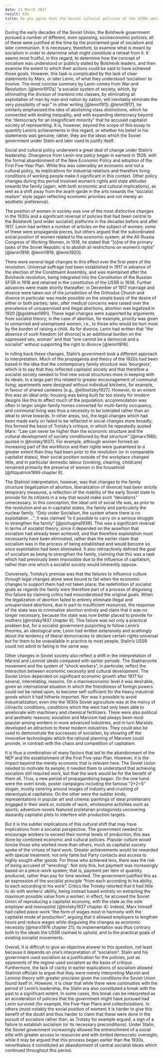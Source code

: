 ```yaml
---
date: 21 March 2017
result: 63%
title: Do you agree that the Soviet cultural policies of the 1930s were a retreat from socialism?
---
```


During the early decades of the Soviet Union, the Bolshevik government pursued a number of different, even opposing, socioeconomic policies; all of these were justified at the time by the proclaimed goal of socialism and later communism. It is necessary, therefore, to examine what is meant by socialism in order to determine what might constitute a retreat from it. It seems most fruitful, in this regard, to determine how the concept of socialism was understood or publicly stated by Bolshevik leaders, and then examine the extent to which their actions could be said to have achieved those goals. However, this task is complicated by the lack of clear statements by Marx, or later Lenin, of what they understood ‘socialism’ to involve. The most concise summary by Lenin comes from War and Revolution: [@lenin1917a] “a socialist system of society, which, by eliminating the division of mankind into classes, by eliminating all exploitation of man by man and nation by nation, will inevitably eliminate the very possibility of war.” In other writing [@lenin1915; @lenin1917], he similarly emphasized the idea of abolishing class distinctions, which he connected with ending inequality, and with expanding democracy beyond the “democracy for an insignificant minority” that he accused capitalist society of representing. It is, however, beyond the scope of this essay to quantify Lenin’s achievements in this regard, or whether his belief in his statements was genuine; rather, they are the ideas which the Soviet government under Stalin and later used to justify itself.

Social and cultural policy underwent a great deal of change under Stalin’s leadership. Divergence from Lenin-era policy began in earnest in 1928, with the formal abandonment of the New Economic Policy and adoption of the First Five-Year Plan. While this was ostensibly an economic and not a cultural policy, its implications for industrial relations and therefore living conditions of working people make it significant in this context. Other policy changes during this period involved women’s rights and state attitudes towards the family (again, with both economic and cultural implications), as well as a shift away from the avant-garde in the arts towards the “socialist realism” style (again reflecting economic priorities and not merely an aesthetic preference).

The position of women in society was one of the most distinctive changes in the 1930s and a significant reversal of policies that had been central to the Bolshevik (and wider socialist) platforms in the decades before and after 1917. Lenin had written a number of articles on the subject of women; some of these were propaganda pieces, but others argued that the subordinated social position of women related to the economic system; at the All-Russia Congress of Working Women, in 1918, he stated that “\[o\]ne of the primary tasks of the Soviet Republic is to abolish all restrictions on women’s rights” [@lenin1918; @lenin1919; @lenin1920].

There were several legal changes to this effect over the first years of the revolution. Universal suffrage had been established in 1917 in advance of the election of the Constituent Assembly, and was maintained after the Bolshevik revolution, being integrated into the Constitution of the Russian SFSR in 1918 and retained in the constitution of the USSR in 1936. Further advances were made shortly thereafter; in December of 1917 marriage and divorce were taken out of the jurisdiction of the Orthodox Church and divorce in particular was made possible on the simple basis of the desire of either or both parties; later, after medical concerns were raised over the prevalence of unsupervised and illegal abortions, abortion was legalized in 1920 [@goldman1991]. These legal changes were supported by arguments from socialist theory; in the case of abortion, for example, priority was given to unmarried and unemployed women, i.e., to those who would be hurt most by the burden of raising a child. As for divorce, Lenin had written that “the absence of such freedom \[of divorce\] is an additional burden on the oppressed sex, woman” and that “one cannot be a democrat and a socialist” without supporting the right to divorce [@lenin1916].

In rolling back these changes, Stalin’s government took a different approach to interpretation. Much of the propaganda and theory of the 1920s had been based in the idea that the contemporary family structure was ‘bourgeois’, which is to say that they reflected capitalist society and that therefore a socialist society needed to find new social structures more in keeping with its ideals. In a large part this related to greater encouragement of communal living; apartments were designed without individual kitchens, for example, in favour of shared canteens [e.g., @ellissitzky1927]. However, to an extent this was an ideal only: housing was being built far too slowly for modern designs like this to affect much of the population; accommodation was often in larger single-family homes converted for multi-family occupancy, and communal living was thus a necessity to be tolerated rather than an ideal to strive towards. In other areas, too, the legal changes which had been made early on failed to be reflected in social changes more broadly; this formed the basis of Trotsky’s critique, in which he repeatedly quoted Marx: “Law can never be higher than the economic structure and the cultural development of society conditioned by that structure” [@marx1980; quoted in @trotsky1937]. For example, although women formed an increasing part of the workforce and their rights were guaranteed to a greater extent than they had been prior to the revolution (or in comparable capitalist states), their social position outside of the workplace changed little, and in particular domestic labour (cooking, cleaning, childcare) remained primarily the preserve of women in the household [@fitzpatrick1999 chapter 6].

The Stalinist interpretation, however, was that changes to the family structure (legalization of abortion, liberalization of divorce) had been strictly temporary measures, a reflection of the inability of the early Soviet state to provide for its citizens in a way that would make such “deviations” unnecessary. In this conception, the ideal unit of social life was, as prior to the revolution and as in capitalist states, the family and particularly the nuclear family. “Only under Socialism, the system where there is no exploitation …”, it was claimed “is it possible to carry on a serious struggle to strengthen the family” [@pichugina1939]. This was a significant reversal in terms of socialist theory, since it depended on the assertion that socialism had already been achieved, and that therefore exploitation must necessarily have been eliminated, rather than the earlier claim that socialism was in the process of being established and would become so once exploitation had been eliminated. It also retroactively defined the goal of socialism as being to strengthen the family, claiming that this was a task which had previously been impossible due to the influence of capitalism, rather than one which a socialist society would inherently oppose.

Conversely, Trotsky’s premise was that the failures to influence culture through legal changes alone were bound to fail when the economic changes to support them had not taken place; the redefinition of socialist goals as regards the family were therefore part of a process of disguising this failure by claiming critics had misunderstood the original goals. When the legalization of abortion failed to entirely eliminate illegal and unsupervised abortions, due in part to insufficient resources, the response of the state was to criminalize abortion entirely and claim that it was no longer necessary, because the state was now better placed to provide for mothers [@trotsky1937 chapter 6]. This failure was not only a practical problem but, for a socialist government purporting to follow Lenin’s theories, an ideological one; Lenin had written extensively and scathingly about the tendency of liberal democracies to declare certain rights universal but for them to be unavailable in practice to most people. Stalin’s USSR could not admit to failing in the same way.

Other changes in Soviet society also reflect a shift in the interpretation of Marxist and Leninist ideals compared with earlier periods. The Stakhanovite movement and the system of “shock workers”, in particular, reflect the interaction between economic necessity and cultural development. The Soviet Union depended on significant economic growth after 1917 for several, interrelating, reasons. On a macroeconomic level it was desirable, given an international situation in which the friendliness of foreign powers could not be relied upon, to become self-sufficient for the heavy industrial goods which it had hitherto imported. Nor was it possible to avoid industrialization; even into the 1930s Soviet agriculture was at the mercy of climactic conditions, conditions which the west had only been able to ameliorate with machinery and chemical fertilizers. There were also political and aesthetic reasons; socialism and Marxism had always been most popular among workers in more advanced industries, and in turn Marxists developed an attraction to these modern industries. They could also be used to demonstrate the successes of socialism, by showing off the innovative technologies which the rational planning of Marxism could provide, in contrast with the chaos and competition of capitalism.

It is thus a combination of many factors that led to the abandonment of the NEP and the establishment of the First Five-year Plan. However, it is the impact beyond the merely economic that is relevant here. The Soviet Union needed to motivate its people; it needed them to understand that achieving socialism still required work, but that the work would be for the benefit of them all. Thus, a new period of propagandizing began. On the one hand were the overt kinds, poster campaigns including the famous “2+2=5” slogan, mostly centring around images of industry and crushing of stereotypical capitalists. On the other were the subtler kinds, representations in popular art and cinema; paintings of ideal proletarians engaged in their work or, outside of work, wholesome activities such as sports; adventure novels featured proletarian protagonists uncovering dastardly capitalist plots to interfere with production targets.

But it is the subtler implications of this cultural shift that may have implications from a socialist perspective. The government needed to encourage workers to exceed their normal levels of production; this was done by combined economic and cultural policies. Popular culture would lionize those who worked more than others, much as capitalist society spoke of the virtues of hard work. Greater achievements would be rewarded with special treatment; not only fame but Party contacts and access to highly sought-after goods. For those who achieved less, there was the risk of being accused of “wrecking”. Not only this, but payment was increasingly based on a piece-work system; that is, payment per item or quantity produced, rather than pay for time worked. The government justified this as an expression of the socialist principle “from each according to his ability, to each according to his work”. Critics like Trotsky retorted that it had little to do with workers’ ability, being instead based entirely on extracting the maximum possible value from a worker; in effect, he accused the Soviet Union of reproducing a capitalist economy, with the state as the sole employer and monopolist [@trotsky1937 chapter 4]. Indeed, Marx himself had called piece-work “the form of wages most in harmony with the capitalist mode of production”, arguing that it allowed employers to lengthen hours and reduce wages while disguising the changes as economic necessity [@marx1976 chapter 21]; its implementation was thus contrary both to the ideals the USSR claimed to uphold, and to the practical goals of existing socialist movements.

Overall, it is difficult to give an objective answer to this question, not least because it depends on one’s interpretation of “socialism”. Stalin and his government used socialism as a justification for the policies, just as opponents of the regime used socialism as the basis of critique. Furthermore, the lack of clarity in earlier explications of socialism allowed Stalinist officials to argue that they were merely interpreting Marxist and Leninist theory with greater precision given the conditions the Soviet Union found itself in. However, it is clear that while there were continuities with the period of Lenin’s leadership, the Stalin era also constituted a break with the past to a significant extent. In some cases, this break can be interpreted as an acceleration of policies that the government might have pursued had Lenin survived (for example, the Five-Year Plans and collectivization). In others (most notably the social position of women) it is harder to give this benefit of the doubt and thus harder to claim that these were done in the pursuit of socialism rather than, as Trotsky for example argued, a sign of a failure to establish socialism (or its necessary preconditions). Under Stalin, the Soviet government increasingly allowed the entrenchment of a social elite with greater access to resources and with limited democratic oversight; while it may be argued that this process began earlier than the 1930s, nevertheless it constituted an abandonment of central socialist ideals which continued throughout this period.
